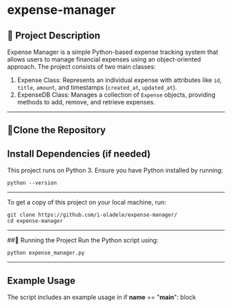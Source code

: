 # expense-manager

## 📌 Project Description
Expense Manager is a simple Python-based expense tracking system that allows users to manage financial expenses using an object-oriented approach. The project consists of two main classes:

1. Expense Class: Represents an individual expense with attributes like `id`, `title`, `amount`, and timestamps (`created_at`, `updated_at`).
2. ExpenseDB Class: Manages a collection of `Expense` objects, providing methods to add, remove, and retrieve expenses.


---

## 🚀Clone the Repository

## Install Dependencies (if needed)
This project runs on Python 3. Ensure you have Python installed by running:

```
python --version
```
---

To get a copy of this project on your local machine, run:

```
git clone https://github.com/i-oladele/expense-manager/
cd expense-manager
```
---

##🏃 Running the Project
Run the Python script using:
```
python expense_manager.py
```
---

## Example Usage
The script includes an example usage in if __name__ == "__main__": block 
